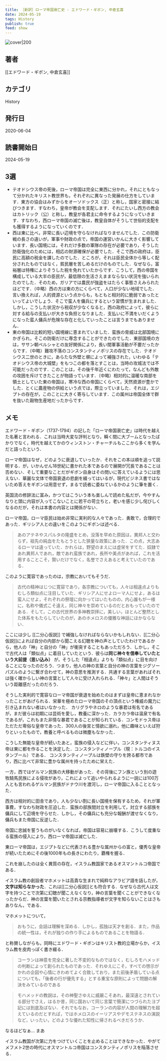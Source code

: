 ```yaml
---
title: ［新訳］ローマ帝国衰亡史 - エドワード・ギボン, 中倉玄喜
date: 2024-05-19
tags: History
publish: true
feed: show
---
```

![cover|200](http://books.google.com/books/content?id=jIjwDwAAQBAJ&printsec=frontcover&img=1&zoom=1&edge=curl&source=gbs_api)
## 著者
[[エドワード・ギボン, 中倉玄喜]]
## カテゴリ
History
## 発行日
2020-06-04
## 読書開始日
2024-05-19

## 3選
- テオドシウス帝の死後，ローマ帝国は完全に東西に分かれ，それにともなって分かれたキリスト教世界も，それぞれに異なった発展の仕方をしています．東方の協会はみずからをオーソドックス（正）と称し，国家と密接に結びつきます．すなわち，皇帝が教会を支配します．それにたいし西方の教会はカトリック（公）と称し，教皇が各君主に命令するようになっていきます．すなわち，西ローマ帝国の滅亡後は，教皇自体がそうして世俗的支配をも獲得するようになっていくのです．
- 西は東に比べ，非常に長い辺境を守らなければなりませんでした．この防衛戦の長さの違いが，軍事や財政の点で，帝国の運営いかんに大きく影響しています．長い国境には，それだけ多数の軍隊の存在が必要であり，そうした防衛強化のためには，相応の財源確保が必要でした．そこで西の政府は，臣民に高額の税金を課したのでした．ところが，それは臣民全体から等しく配分されたものではなく，貧民層を苦しめるだけのものでした．なぜなら，富裕層は特権によりそうした税を免れていたからです．こうして，西の帝国を構成している大半の臣民が，最低限の生活さえままならない状況を強いられたのでした．そのため，ガリアでは農民が強盗をはたらく事態さえみられたほどです．（中略）西の方は東の方にくらべて，人口が少ない地域でした．言い換えれば，人的資源という点からも，もともと相対的に脆弱であったといってよいでしょう．そこで蛮人を傭兵にするという習慣が生まれました．しかし，こうした状況から税収が少なくなると，西の政府によって，彼らに対する給与の支払いが大きな負担となりました．支払いに不満をいだくようになった蛮人傭兵が危険な存在と化していったことは言うまでもありません．
- 東の帝国は比較的短い国境線に恵まれていました．蛮族の脅威は北部国境にかぎられ，そこの防衛だけに専念することができたのでした．東部国境の方は，ササン朝ペルシャとの友好関係により，長い間軍事活動が不要だったからです．（中略）難攻不落のコンスタンティノポリスの存在でした．テオドシウス二世のときに，あらたな外壁と塀によって補強された，いわゆる「テオドシウス帝の大城壁」をもつこの都を落とすことは，当時の攻城法では不可能だったのです．このことは，その後千年近くにわたって，なんども外敵の攻囲を斥けてきたことが物語っています．（中略）相対的に温暖な南部を領土としていた東の帝国は，寒冷な西の帝国にくらべて，天然資源が豊かでした．とくに農産物の供給という点では，際立っていました．それは，エジプトの存在が，このことに大きく寄与しています．この属州は帝国全体で群を抜いた穀物生産地だったからです．


## メモ

エドワード・ギボン（1737-1794）の記した「ローマ帝国衰亡史」は時代を越えた名著と言われる．これは当時大変な評判となり，瞬く間に大ブームとなったばかりでなく，時代を越えてかのウィンストン・チャーチルもここから多くを学んだと語ったという．

ローマ帝国はなぜ，どのように衰退していったか．それをこの本は順を追って説明する．が，いかんせん18世紀に書かれた本であるので展開が冗長であることは否めない．そして重要なことだがギボン自身はその問いに答えているようには思えない．華麗な文体で帝国衰退の悲劇を綴ってはいるが，現代ビジネス書ではないため答えをギボンは用意せず，まるで読者に委ねているかのように筆を置く．

英国流の修辞法に富み，かつてはこういう本も楽しんで読めた私だが，今やすんなりと頭に内容が入ってこないことに若干の苛立ちと，老いを感じ少し侘びしくなるのだが，それは本書の内容とは関係がない．

ローマ帝国，ローマ臣民は始め非常に実利的な人々であった．勇敢で，合理的であった．ギリシア人との違いをこのようにギボンは述べる．

> あのアテネやスパルタの隆盛をとめ，没落を早めた原因は，異邦人と交わらず，祖先の純血をたもとうとした狭量な政策にあった．この点，大志あるローマは違っていた．かれらは，野望のまえには虚栄をすてた．奴隷であれ異邦人であれ，敵であれ蛮族であれ，長所や美点があれば，これを活用することこそ，賢いだけでなく，名誉でさえあると考えていたのである．

このように寛容であったのは，宗教においてもそうだ．

> 古代の精神はじつに寛容であり，各宗教についても，人々は相違点よりもむしろ類似点に注目していた．ギリシア人にせよローマ人にせよ，あるは蛮人にせよ，それぞれの祭壇に向かってはいたものの，内心誰もが一様に，名称や儀式こそ違え，同じ神々を崇めているのだとおもっていたのである．そして，この古代世界の多神教崇拝に，美しい，ほとんど整然とした体系をもたらしていたのが，あのホメロスの優雅な神話にほかならない．

ここには少し [[二分心仮説]] で補強しなければならないかもしれない．[[二分心仮説]]によれば自分の内部から聞こえる幻聴を神の声としていたわけであるから，他人の「神」と自分の「神」が衝突することもあっただろう．しかし，そこで古代人は「類似点」に着目していたという．彼らは**同じ神々を信奉していたという大前提（思い込み）** が，そうした「相違点」よりも「類似点」に目を向けることになったのだろう．つまり，他人の神の言葉と自分の神の言葉をジグソーパズルのように繋ぎ合わせて，神の意思を推測する．共通する言葉があればそれは強く確からしい神の言葉として人々に受け入れられる．「神々」と人間はそういう距離感だったのだろう．

そうした実利的で寛容なローマ帝国が衰退を始めたのはまずは皇帝に恵まれなかったことがあげられる．栄華を極めたローマ帝国のその頂点という権威の魔力に引き込まれない者はいなかった．
カリグラやネロのような暴君は有名であるが，まだ彼らは初期には芸術を愛し，教養に深かった．カラカラ帝は温泉で有名であるが，これもまた非情な暴君であることが知られている．コンモドゥス帝はただただ卑俗な皇帝であった．300人の後宮と情欲に溺れ，他に趣味といえば狩りといったもので，教養と呼べるものは微塵もなかった．

こうした無能な皇帝が続いたあと，蛮族の侵入などに伴い，コンスタンティヌス帝は東に都を作ることを決定した．コンスタンティノープル（現：トルコのイスタンブール）である．
コンスタンティノープルは鉄壁の守りを誇る都市であり，西に比べて非常に豊かな属州を持ったために栄えた．

一方，西ではゲルマン民族の大移動があった．その背後にフン族という別の遊牧騎馬民族による侵攻があり，これによって追いやられるように一説には100万人とも言われるゲルマン民族がドナウ川を渡河し，ローマ帝国に入ることとなった．

西方は相対的に田舎であり，人も少ない割に長い国境を保有するため，それが軍事費，すなわち財政を圧迫した．蛮族の部族間対立を利用して，対立する部族を傭兵にして辺境を守らせた．しかし，その傭兵にも充分な報酬が渡せなくなり，傭兵もまた帝国に反逆した．

帝国に忠誠を誓うものがいなくなれば，帝国は容易に崩壊する．こうして度重なる蛮族の侵入により，西ローマ帝国は滅亡した．

東ローマ帝国は，エジプトなどに代表される豊かな属州からの富と，優秀な皇帝が続いたためにその後1000年もの長きにわたり，覇権を握る．

これを崩したのは全く異質の存在，イスラム教国家であるオスマントルコ帝国である．

イスラム教の創設者マホメットは高貴な生まれで純粋なアラビア語を話したが，**文字は知らなかった**．これは[[二分心仮説]]とも符合する．なぜなら古代人は文字を持つことで次第に幻聴が聞こえなくなり，神の言葉を聞くことができなくなったからだ．神の言葉を聞いたとされる宗教指導者が文字を知らないことはさもありなん，である．

マホメットについて，

> おもうに，会話は理解を深める．しかし，孤独は天才を創る．また，作品の統一性は，それが独りの作り手によるものであることを物語る．

と称賛しながらも，同時にエドワード・ギボンはキリスト教的立場からか，イスラム教を皮肉っぽく書き綴る．

> コーランは神意を完全に著した不変的なものではなく，むしろモハメッドの判断によって創られたものであった．それゆえにこそ，すべての啓示がかれの企図や心情にきわめてよく合致しており，また前後矛盾している点についても，「後者の行が優先する」とする重宝な原則によって問題の解決をみているのである

> モハメッドの教説は，その神聖さゆえに威厳こそあれ，最深遠とされている部分でさえ，はるか昔，同じ国おいて同じ言葉で簡潔につづられたヨブ記には到底及ばない．それでもなお，コーランの内容が人間の理解力を超えているのだとすれば，ではホメロスのイーリアスやデモステネスの演説など，いったい，どのような優れた知性に帰されるべきだろうか．

なるほどなぁ… まあ

イスラム教国が次第に力をつけていくことを止めることはできなかった．やがてメフメト2世の時代にオスマントルコ帝国はコンスタンティノポリスを陥落させる．

